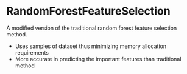 # RandomForestFeatureSelection
A modified version of the traditional random forest feature selection method.

* Uses samples of dataset thus minimizing memory allocation requirements
* More accurate in predicting the important features than traditional method
